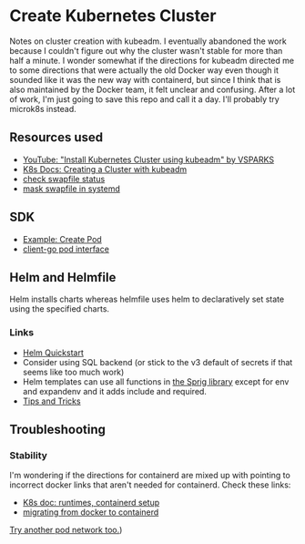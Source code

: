 # Create Kubernetes Cluster

Notes on cluster creation with kubeadm. I eventually abandoned the work because I couldn't figure out why the cluster wasn't stable for more than half a minute. I wonder somewhat if the directions for kubeadm directed me to some directions that were actually the old Docker way even though it sounded like it was the new way with containerd, but since I think that is also maintained by the Docker team, it felt unclear and confusing. After a lot of work, I'm just going to save this repo and call it a day. I'll probably try microk8s instead. 

## Resources used

- [YouTube: "Install Kubernetes Cluster using kubeadm" by VSPARKS](https://www.youtube.com/watch?v=Ro2qeYeisZQ)
- [K8s Docs: Creating a Cluster with kubeadm](https://kubernetes.io/docs/setup/production-environment/tools/kubeadm/create-cluster-kubeadm/)
- [check swapfile status](https://www.cyberciti.biz/faq/linux-check-swap-usage-command/)
- [mask swapfile in systemd](https://askubuntu.com/a/984777/455326)

## SDK

- [Example: Create Pod](https://github.com/feiskyer/go-examples/blob/master/kubernetes/pod-create/pod.go)
- [client-go pod interface](https://github.com/kubernetes/client-go/blob/da281643cfad72bc8c4565b197ec23b557e30446/kubernetes/typed/core/v1/pod.go)

## Helm and Helmfile

Helm installs charts whereas helmfile uses helm to declaratively set state using the specified charts.

### Links

- [Helm Quickstart](https://helm.sh/docs/intro/quickstart/)
- Consider using SQL backend (or stick to the v3 default of secrets if that seems like too much work)
- Helm templates can use all functions in [the Sprig library](https://masterminds.github.io/sprig/) except for env and expandenv and it adds include and required.
- [Tips and Tricks](https://helm.sh/docs/howto/charts_tips_and_tricks/)

## Troubleshooting

### Stability

I'm wondering if the directions for containerd are mixed up with pointing to incorrect docker links that aren't needed for containerd. Check these links:
- [K8s doc: runtimes, containerd setup](https://kubernetes.io/docs/setup/production-environment/container-runtimes/#containerd)
- [migrating from docker to containerd](https://kubernetes.io/docs/tasks/administer-cluster/migrating-from-dockershim/change-runtime-containerd/)

[Try another pod network too.](https://www.suse.com/c/rancher_blog/comparing-kubernetes-cni-providers-flannel-calico-canal-and-weave/))